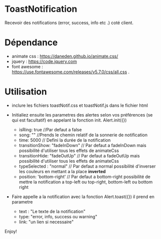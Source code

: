 # ToastNotification
Recevoir des notifications (error, success, info etc .) coté client.
# Dépendance
- animate css : https://daneden.github.io/animate.css/
- jquery : https://code.jquery.com
- font awesome : https://use.fontawesome.com/releases/v5.7.0/css/all.css .

# Utilisation
- inclure les fichiers toastNotif.css et toastNotif.js dans le fichier html
- Initialiez ensuite les parametres des alertes selon vos préférences (se qui est facultatif) en appelant la fonction init.
  Alert.init({})
  - isRing: true  //Par defaut a false
  - song: "" //Prends le chemin relatif de la sonnerie de notification
  - time: 5000 // Defini la durée de la notification
  - transitionShow: "fadeInDown" // Par defaut a fadeInDown mais possibilité d'utiliser tous les effets de animateCss
  - transitionHide: "fadeOutUp" // Par defaut a fadeOutUp mais possibilité d'utiliser tous les effets de animateCss
  - typeSelected : "normal"  // Par defaut a normal possibilité d'inverser les couleurs en mettant a la place **inverted**
  - position: 'bottom-right' // Par defaut a bottom-right possibilité de mettre la notification a top-left ou top-right, bottom-left ou bottom right

- Faire appelle a la notification avec la fonction Alert.toast({})
  il  prend en parametre
  - text : "Le texte de la notification"
  - type: "error, info, success ou warning"
  - link: "un lien si necessaire"

Enjoy!
